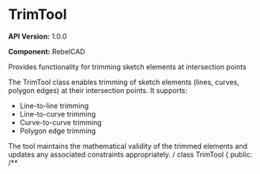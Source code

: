 # TrimTool

**API Version:** 1.0.0

**Component:** RebelCAD

Provides functionality for trimming sketch elements at intersection points

The TrimTool class enables trimming of sketch elements (lines, curves, polygon edges)
at their intersection points. It supports:
- Line-to-line trimming
- Line-to-curve trimming
- Curve-to-curve trimming
- Polygon edge trimming

The tool maintains the mathematical validity of the trimmed elements and
updates any associated constraints appropriately.
/
class TrimTool {
public:
    /**

